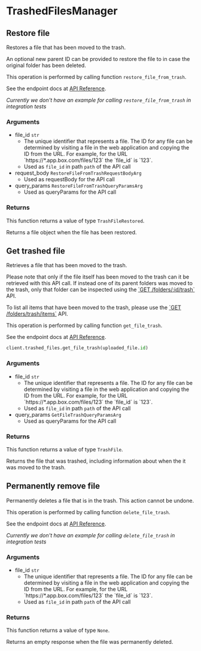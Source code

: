 # TrashedFilesManager

## Restore file

Restores a file that has been moved to the trash.

An optional new parent ID can be provided to restore the file to in case the
original folder has been deleted.

This operation is performed by calling function `restore_file_from_trash`.

See the endpoint docs at
[API Reference](https://developer.box.com/reference/post-files-id/).

*Currently we don't have an example for calling `restore_file_from_trash` in integration tests*

### Arguments

- file_id `str`
  - The unique identifier that represents a file.  The ID for any file can be determined by visiting a file in the web application and copying the ID from the URL. For example, for the URL &#x60;https://*.app.box.com/files/123&#x60; the &#x60;file_id&#x60; is &#x60;123&#x60;.
  - Used as `file_id` in path `path` of the API call
- request_body `RestoreFileFromTrashRequestBodyArg`
  - Used as requestBody for the API call
- query_params `RestoreFileFromTrashQueryParamsArg`
  - Used as queryParams for the API call


### Returns

This function returns a value of type `TrashFileRestored`.

Returns a file object when the file has been restored.


## Get trashed file

Retrieves a file that has been moved to the trash.

Please note that only if the file itself has been moved to the
trash can it be retrieved with this API call. If instead one of
its parent folders was moved to the trash, only that folder
can be inspected using the
[&#x60;GET /folders/:id/trash&#x60;](e://get_folders_id_trash) API.

To list all items that have been moved to the trash, please
use the [&#x60;GET /folders/trash/items&#x60;](e://get-folders-trash-items/)
API.

This operation is performed by calling function `get_file_trash`.

See the endpoint docs at
[API Reference](https://developer.box.com/reference/get-files-id-trash/).

<!-- sample get_files_id_trash -->
```python
client.trashed_files.get_file_trash(uploaded_file.id)
```

### Arguments

- file_id `str`
  - The unique identifier that represents a file.  The ID for any file can be determined by visiting a file in the web application and copying the ID from the URL. For example, for the URL &#x60;https://*.app.box.com/files/123&#x60; the &#x60;file_id&#x60; is &#x60;123&#x60;.
  - Used as `file_id` in path `path` of the API call
- query_params `GetFileTrashQueryParamsArg`
  - Used as queryParams for the API call


### Returns

This function returns a value of type `TrashFile`.

Returns the file that was trashed,
including information about when the it
was moved to the trash.


## Permanently remove file

Permanently deletes a file that is in the trash.
This action cannot be undone.

This operation is performed by calling function `delete_file_trash`.

See the endpoint docs at
[API Reference](https://developer.box.com/reference/delete-files-id-trash/).

*Currently we don't have an example for calling `delete_file_trash` in integration tests*

### Arguments

- file_id `str`
  - The unique identifier that represents a file.  The ID for any file can be determined by visiting a file in the web application and copying the ID from the URL. For example, for the URL &#x60;https://*.app.box.com/files/123&#x60; the &#x60;file_id&#x60; is &#x60;123&#x60;.
  - Used as `file_id` in path `path` of the API call


### Returns

This function returns a value of type `None`.

Returns an empty response when the file was
permanently deleted.


